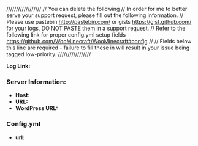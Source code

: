 ////////////////// 
// You can delete the following
// In order for me to better serve your support request, please fill out the following information.
// Please use pastebin http://pastebin.com/ or gists https://gist.github.com/ for your logs, DO NOT PASTE them in a support request.
// Refer to the following link for proper config.yml setup fields - https://github.com/WooMinecraft/WooMinecraft#config
//
// Fields below this line are required - failure to fill these in will result in your issue being tagged low-priority.
/////////////////

**Log Link:** 

### Server Information:
* **Host:**
* **URL:**
* **WordPress URL:**

### Config.yml
* **url:**